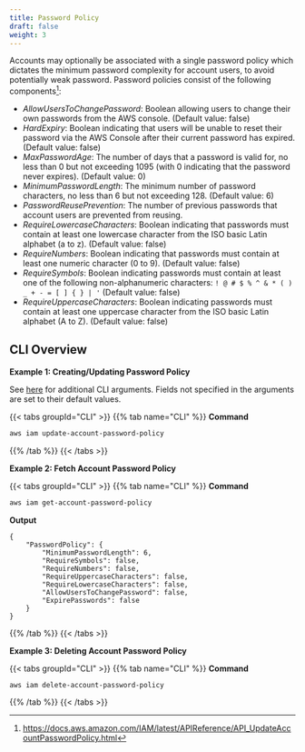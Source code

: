 ```yaml
---
title: Password Policy
draft: false
weight: 3
---
```


Accounts may optionally be associated with a single password policy which dictates the minimum password complexity for account users, to avoid potentially weak password. Password policies consist of the following components[^1]: 

- _AllowUsersToChangePassword_: Boolean allowing users to change their own passwords from the AWS console. (Default value: false)
- _HardExpiry_: Boolean indicating that users will be unable to reset their password via the AWS Console after their current password has expired. (Default value: false)
- _MaxPasswordAge_: The number of days that a password is valid for, no less than 0 but not exceeding 1095 (with 0 indicating that the password never expires). (Default value: 0)
- _MinimumPasswordLength_: The minimum number of password characters, no less than 6 but not exceeding 128. (Default value: 6)
- _PasswordReusePrevention_: The number of previous passwords that account users are prevented from reusing.
- _RequireLowercaseCharacters_: Boolean indicating that passwords must contain at least one lowercase character from the ISO basic Latin alphabet (a to z). (Default value: false)
- _RequireNumbers_: Boolean indicating that passwords must contain at least one numeric character (0 to 9). (Default value: false)
- _RequireSymbols_: Boolean indicating passwords must contain at least one of the following non-alphanumeric characters: `! @ # $ % ^ & * ( ) _ + - = [ ] { } | '` (Default value: false)
- _RequireUppercaseCharacters_: Boolean indicating passwords must contain at least one uppercase character from the ISO basic Latin alphabet (A to Z). (Default value: false)

## CLI Overview

**Example 1: Creating/Updating Password Policy**

See [here](https://docs.aws.amazon.com/cli/latest/reference/iam/update-account-password-policy.html) for additional CLI arguments. Fields not specified in the arguments are set to their default values.

{{< tabs groupId="CLI" >}}
{{% tab name="CLI" %}}
**Command**
```sh
aws iam update-account-password-policy
```
{{% /tab %}}
{{< /tabs >}}

**Example 2: Fetch Account Password Policy**

{{< tabs groupId="CLI" >}}
{{% tab name="CLI" %}}
**Command**
```sh
aws iam get-account-password-policy
```
**Output**
```
{
    "PasswordPolicy": {
        "MinimumPasswordLength": 6,
        "RequireSymbols": false,
        "RequireNumbers": false,
        "RequireUppercaseCharacters": false,
        "RequireLowercaseCharacters": false,
        "AllowUsersToChangePassword": false,
        "ExpirePasswords": false
    }
}
```
{{% /tab %}}
{{< /tabs >}}

**Example 3: Deleting Account Password Policy**

{{< tabs groupId="CLI" >}}
{{% tab name="CLI" %}}
**Command**
```sh
aws iam delete-account-password-policy
```
{{% /tab %}}
{{< /tabs >}}

[^1]:https://docs.aws.amazon.com/IAM/latest/APIReference/API_UpdateAccountPasswordPolicy.html